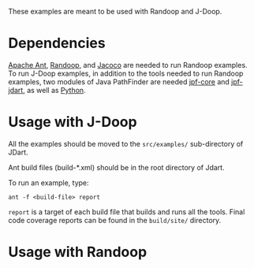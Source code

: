 These examples are meant to be used with Randoop and J-Doop.

# Dependencies

[Apache Ant](https://ant.apache.org/),
[Randoop](https://bitbucket.org/psycopaths/randoop), and
[Jacoco](http://www.eclemma.org/jacoco/) are needed to run Randoop
examples. To run J-Doop examples, in addition to the tools needed to
run Randoop examples, two modules of Java PathFinder are needed
[jpf-core](http://babelfish.arc.nasa.gov/trac/jpf/wiki/projects/jpf-core)
and [jpf-jdart](https://bitbucket.org/psycopaths/jpf-jdart), as well
as [Python](http://python.org/).

# Usage with J-Doop

All the examples should be moved to the `src/examples/` sub-directory
of JDart.

Ant build files (build-*.xml) should be in the root directory of Jdart.

To run an example, type:

`ant -f <build-file> report`

`report` is a target of each build file that builds and runs all the
tools. Final code coverage reports can be found in the `build/site/`
directory.

# Usage with Randoop
